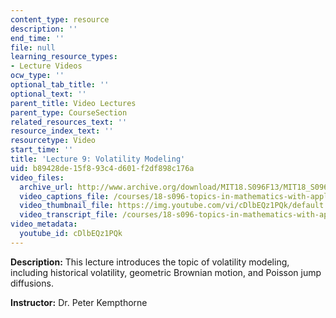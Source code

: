 ```yaml
---
content_type: resource
description: ''
end_time: ''
file: null
learning_resource_types:
- Lecture Videos
ocw_type: ''
optional_tab_title: ''
optional_text: ''
parent_title: Video Lectures
parent_type: CourseSection
related_resources_text: ''
resource_index_text: ''
resourcetype: Video
start_time: ''
title: 'Lecture 9: Volatility Modeling'
uid: b89428de-15f8-93c4-d601-f2df898c176a
video_files:
  archive_url: http://www.archive.org/download/MIT18.S096F13/MIT18_S096F13_lec09_300k.mp4
  video_captions_file: /courses/18-s096-topics-in-mathematics-with-applications-in-finance-fall-2013/d7645769a85a58e8ad6abad6f738a241_cDlbEQz1PQk.vtt
  video_thumbnail_file: https://img.youtube.com/vi/cDlbEQz1PQk/default.jpg
  video_transcript_file: /courses/18-s096-topics-in-mathematics-with-applications-in-finance-fall-2013/5e4e8c06897e499619395add54b3062f_cDlbEQz1PQk.pdf
video_metadata:
  youtube_id: cDlbEQz1PQk
---
```


**Description:** This lecture introduces the topic of volatility modeling, including historical volatility, geometric Brownian motion, and Poisson jump diffusions.

**Instructor:** Dr. Peter Kempthorne



